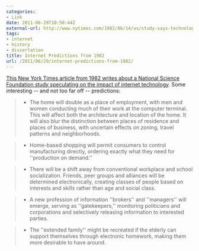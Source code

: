 ```yaml
---
categories:
- Link
date: 2011-06-29T10:50:44Z
external-url: http://www.nytimes.com/1982/06/14/us/study-says-technology-could-transform-society.html
tags:
- internet
- history
- dissertation
title: Internet Predictions from 1982
url: /2011/06/29/internet-predictions-from-1982/
---
```


[This New York Times article from 1982 writes about a National Science Foundation study speculating on the impact of internet technology](http://www.nytimes.com/1982/06/14/us/study-says-technology-could-transform-society.html). Some interesting -- and not too far off -- predictions:

> - The home will double as a place of employment, with men and women conducting much of their work at the computer terminal. This will affect both the architecture and location of the home. It will also blur the distinction between places of residence and places of business, with uncertain effects on zoning, travel patterns and neighborhoods.

> - Home-based shopping will permit consumers to control manufacturing directly, ordering exactly what they need for ''production on demand.''

> - There will be a shift away from conventional workplace and school socialization. Friends, peer groups and alliances will be determined electronically, creating classes of people based on interests and skills rather than age and social class.

> - A new profession of information ''brokers'' and ''managers'' will emerge, serving as ''gatekeepers,'' monitoring politicians and corporations and selectively releasing information to interested parties.

> - The ''extended family'' might be recreated if the elderly can support themselves through electronic homework, making them more desirable to have around.
